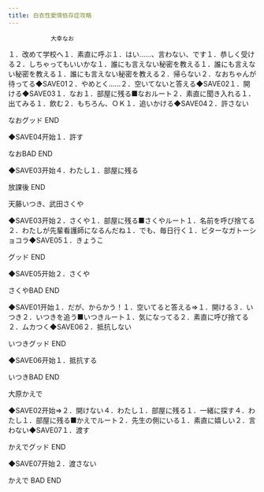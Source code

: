 ```yaml
---
title: 白衣性愛情依存症攻略
---
```


                大幸なお

１．改めて学校へ１．素直に呼ぶ１．はい……、言わない、です１．恭しく受ける２．しちゃってもいいかな１．誰にも言えない秘密を教える１．誰にも言えない秘密を教える１．誰にも言えない秘密を教える２．帰らない２．なおちゃんが待ってる◆SAVE01２．やめとく……２．空いてないと答える◆SAVE02１．開ける◆SAVE03１．なお１．部屋に残る■なおルート２．素直に聞き入れる１．出てみる１．飲む２．もちろん、ＯＫ１．追いかける◆SAVE04２．許さない

なおグッド END

◆SAVE04开始１．許す

なおBAD END

◆SAVE03开始４．わたし１．部屋に残る

放課後 END

天藤いつき、武田さくや

◆SAVE03开始２．さくや１．部屋に残る■さくやルート１．名前を呼び捨てる２．わたしが先輩看護師になるんだね１．でも、毎日行く１．ビターなガトーショコラ◆SAVE05１．きょうこ

グッド END

◆SAVE05开始２．さくや

さくやBAD END

◆SAVE01开始１．だが、からかう！１．空いてると答える⇒１．開ける３．いつき２．いつきを追う■いつきルート１．気になってる２．素直に呼び捨てる２．ムカつく◆SAVE06２．抵抗しない

いつきグッド END

◆SAVE06开始１．抵抗する

いつきBAD END

大原かえで

◆SAVE02开始⇒２．開けない４．わたし１．部屋に残る１．一緒に探す４．わたし１．部屋に残る■かえでルート２．先生の側にいる１．素直に嬉しい２．言わない◆SAVE07１．渡す

かえでグッド END

◆SAVE07开始２．渡さない

かえで BAD END
              
